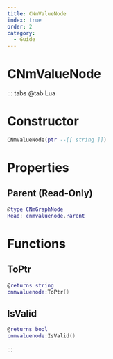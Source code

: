 ```yaml
---
title: CNmValueNode
index: true
order: 2
category:
  - Guide
---
```


# CNmValueNode

::: tabs
@tab Lua
# Constructor
```lua
CNmValueNode(ptr --[[ string ]])
```
# Properties
## Parent (Read-Only)
```lua
@type CNmGraphNode
Read: cnmvaluenode.Parent
```
# Functions
## ToPtr
```lua
@returns string
cnmvaluenode:ToPtr()
```
## IsValid
```lua
@returns bool
cnmvaluenode:IsValid()
```

:::